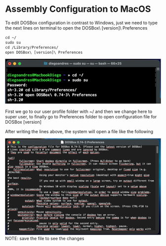 # Assembly Configuration to MacOS

To edit DOSBox configuration in contrast to Windows, just we need to type the next lines on terminal to open the DOSBox\ [version]\ Preferences
```
cd ~/ 
sudo su
cd /Library/Preferences/
open DOSBox\ [version]\ Preferences
```
![](https://github.com/DiegoAndresRa/Assembly_Configuration_MacOS/blob/main/Terminal_Picture.png)

First we go to our user profile folder with ~/ and then we change here to super user, to finally go to Preferences folder to open configuration file for DOSBox [version]

After writing the lines above, the system will open a file like the following

![](https://github.com/DiegoAndresRa/Assembly_Configuration_MacOS/blob/main/DOSBox_configuration.png)
NOTE: save the file to see the changes
